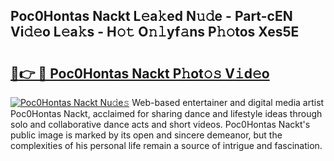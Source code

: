 ## Poc0Hontas Nackt L𝚎a𝚔ed N𝚞𝚍e - Part-cEN Vi𝚍𝚎o L𝚎a𝚔s - H𝚘𝚝 O𝚗𝚕yf𝚊ns P𝚑𝚘tos Xes5E

# <h2><a href="http://kfdlexk.oniu.top/?m=Poc0Hontas+Nackt">🔗👉 🔴 Poc0Hontas Nackt P𝚑ot𝚘𝚜 V𝚒d𝚎o</a></h2>

[![Poc0Hontas Nackt Nu𝚍e𝚜](https://i.imgur.com/0qMVB7G.gif)](http://kfdlexk.oniu.top/?m=Poc0Hontas+Nackt)
Web-based entertainer and digital media artist Poc0Hontas Nackt, acclaimed for sharing dance and lifestyle ideas through solo and collaborative dance acts and short videos. Poc0Hontas Nackt's public image is marked by its open and sincere demeanor, but the complexities of his personal life remain a source of intrigue and fascination.  
